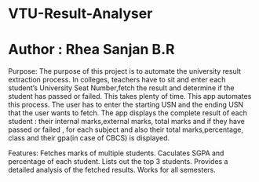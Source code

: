 # VTU-Result-Analyser
# Author : Rhea Sanjan B.R

Purpose: The purpose of this project is to automate the university result extraction process.
In colleges, teachers have to sit and enter each student’s University Seat Number,fetch the result and determine if the student has passed or failed. 
This takes plenty of time. This app automates this process. The user has to enter the starting USN and the ending USN that the user wants to fetch. 
The app displays the complete result of each student : their internal marks,external marks, total marks and if they have passed or failed , for each subject and 
also their total marks,percentage, class and their gpa(in case of CBCS) is displayed. 


Features:
Fetches marks of multiple students.
Caculates SGPA and percentage of each student.
Lists out the top 3 students.
Provides a detailed analysis of the fetched results.
Works for all semesters.


